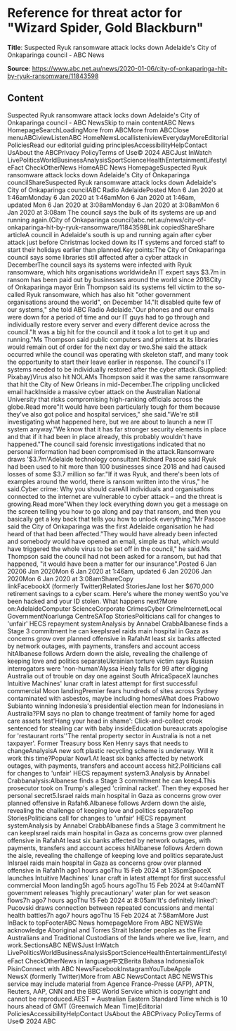 # Reference for threat actor for "Wizard Spider, Gold Blackburn"

**Title**: Suspected Ryuk ransomware attack locks down Adelaide's City of Onkaparinga council - ABC News

**Source**: https://www.abc.net.au/news/2020-01-06/city-of-onkaparinga-hit-by-ryuk-ransomware/11843598

## Content
Suspected Ryuk ransomware attack locks down Adelaide's City of Onkaparinga council - ABC NewsSkip to main contentABC News HomepageSearchLoadingMore from ABCMore from ABCClose menuABCiviewListenABC HomeNewsLocallisteniviewEverydayMoreEditorial PoliciesRead our editorial guiding principlesAccessibilityHelpContact UsAbout the ABCPrivacy PolicyTerms of Use© 2024 ABCJust InWatch LivePoliticsWorldBusinessAnalysisSportScienceHealthEntertainmentLifestyleFact CheckOtherNews HomeABC News HomepageSuspected Ryuk ransomware attack locks down Adelaide's City of Onkaparinga councilShareSuspected Ryuk ransomware attack locks down Adelaide's City of Onkaparinga councilABC Radio AdelaidePosted Mon 6 Jan 2020 at 1:46amMonday 6 Jan 2020 at 1:46amMon 6 Jan 2020 at 1:46am, updated Mon 6 Jan 2020 at 3:08amMonday 6 Jan 2020 at 3:08amMon 6 Jan 2020 at 3:08am The council says the bulk of its systems are up and running again.(City of Onkaparinga council)abc.net.au/news/city-of-onkaparinga-hit-by-ryuk-ransomware/11843598Link copiedShareShare articleA council in Adelaide's south is up and running again after cyber attack just before Christmas locked down its IT systems and forced staff to start their holidays earlier than planned.Key points:The City of Onkaparinga council says some libraries still affected after a cyber attack in DecemberThe council says its systems were infected with Ryuk ransomware, which hits organisations worldwideAn IT expert says $3.7m in ransom has been paid out by businesses around the world since 2018City of Onkaparinga mayor Erin Thompson said its systems fell victim to the so-called Ryuk ransomware, which has also hit "other government organisations around the world", on December 14."It disabled quite few of our systems," she told ABC Radio Adelaide."Our phones and our emails were down for a period of time and our IT guys had to go through and individually restore every server and every different device across the council."It was a big hit for the council and it took a lot to get it up and running."Ms Thompson said public computers and printers at its libraries would remain out of order for the next day or two.She said the attack occurred while the council was operating with skeleton staff, and many took the opportunity to start their leave earlier in response. The council's IT systems needed to be individually restored after the cyber attack.(Supplied: Pixabay)Virus also hit NOLAMs Thompson said it was the same ransomware that hit the City of New Orleans in mid-December.The crippling unclicked email hackInside a massive cyber attack on the Australian National University that risks compromising high-ranking officials across the globe.Read more"It would have been particularly tough for them because they've also got police and hospital services," she said."We're still investigating what happened here, but we are about to launch a new IT system anyway."We know that it has far stronger security elements in place and that if it had been in place already, this probably wouldn't have happened."The council said forensic investigations indicated that no personal information had been compromised in the attack.Ransomware draws '$3.7m'Adelaide technology consultant Richard Pascoe said Ryuk had been used to hit more than 100 businesses since 2018 and had caused losses of some $3.7 million so far."If it was Ryuk, and there's been lots of examples around the world, there is ransom written into the virus," he said.Cyber crime: Why you should careAll individuals and organisations connected to the internet are vulnerable to cyber attack – and the threat is growing.Read more"When they lock everything down you get a message on the screen telling you how to go along and pay that ransom, and then you basically get a key back that tells you how to unlock everything."Mr Pascoe said the City of Onkaparinga was the first Adelaide organisation he had heard of that had been affected."They would have already been infected and somebody would have opened an email, simple as that, which would have triggered the whole virus to be set off in the council," he said.Ms Thompson said the council had not been asked for a ransom, but had that happened, "it would have been a matter for our insurance".Posted 6 Jan 20206 Jan 2020Mon 6 Jan 2020 at 1:46am, updated 6 Jan 20206 Jan 2020Mon 6 Jan 2020 at 3:08amShareCopy linkFacebookX (formerly Twitter)Related StoriesJane lost her $670,000 retirement savings to a cyber scam. Here's where the money wentSo you've been hacked and your ID stolen. What happens next?More on:AdelaideComputer ScienceCorporate CrimesCyber CrimeInternetLocal GovernmentNoarlunga CentreSATop StoriesPoliticians call for changes to 'unfair' HECS repayment systemAnalysis by Annabel CrabbAlbanese finds a Stage 3 commitment he can keepIsrael raids main hospital in Gaza as concerns grow over planned offensive in RafahAt least six banks affected by network outages, with payments, transfers and account access hitAlbanese follows Ardern down the aisle, revealing the challenge of keeping love and politics separateUkrainian torture victim says Russian interrogators were 'non-human'Alyssa Healy falls for 99 after digging Australia out of trouble on day one against South AfricaSpaceX launches Intuitive Machines' lunar craft in latest attempt for first successful commercial Moon landingPremier fears hundreds of sites across Sydney contaminated with asbestos, maybe including homesWhat does Prabowo Subianto winning Indonesia's presidential election mean for Indonesians in Australia?PM says no plan to change treatment of family home for aged care assets test'Hang your head in shame': Click-and-collect crook sentenced for stealing car with baby insideEducation bureaucrats apologise for 'restaurant rorts''The rental property sector in Australia is not a net taxpayer'. Former Treasury boss Ken Henry says that needs to changeAnalysisA new soft plastic recycling scheme is underway. Will it work this time?Popular Now1.At least six banks affected by network outages, with payments, transfers and account access hit2.Politicians call for changes to 'unfair' HECS repayment system3.Analysis by Annabel Crabbanalysis:Albanese finds a Stage 3 commitment he can keep4.This prosecutor took on Trump's alleged 'criminal racket'. Then they exposed her personal secret5.Israel raids main hospital in Gaza as concerns grow over planned offensive in Rafah6.Albanese follows Ardern down the aisle, revealing the challenge of keeping love and politics separateTop StoriesPoliticians call for changes to 'unfair' HECS repayment systemAnalysis by Annabel CrabbAlbanese finds a Stage 3 commitment he can keepIsrael raids main hospital in Gaza as concerns grow over planned offensive in RafahAt least six banks affected by network outages, with payments, transfers and account access hitAlbanese follows Ardern down the aisle, revealing the challenge of keeping love and politics separateJust InIsrael raids main hospital in Gaza as concerns grow over planned offensive in Rafah1h ago1 hours agoThu 15 Feb 2024 at 1:35pmSpaceX launches Intuitive Machines' lunar craft in latest attempt for first successful commercial Moon landing5h ago5 hours agoThu 15 Feb 2024 at 9:40amNT government releases 'highly precautionary' water plan for wet season flows7h ago7 hours agoThu 15 Feb 2024 at 8:05am'It's definitely linked': Pucovski draws connection between repeated concussions and mental health battles7h ago7 hours agoThu 15 Feb 2024 at 7:58amMore Just InBack to topFooterABC News homepageMore From ABC NEWSWe acknowledge Aboriginal and Torres Strait Islander peoples as the First Australians and Traditional Custodians of the lands where we live, learn, and work.SectionsABC NEWSJust InWatch LivePoliticsWorldBusinessAnalysisSportScienceHealthEntertainmentLifestyleFact CheckOtherNews in language中文Berita Bahasa IndonesiaTok PisinConnect with ABC NewsFacebookInstagramYouTubeApple NewsX (formerly Twitter)More from ABC NewsContact ABC NEWSThis service may include material from Agence France-Presse (AFP), APTN, Reuters, AAP, CNN and the BBC World Service which is copyright and cannot be reproduced.AEST = Australian Eastern Standard Time which is 10 hours ahead of GMT (Greenwich Mean Time)Editorial PoliciesAccessibilityHelpContact UsAbout the ABCPrivacy PolicyTerms of Use© 2024 ABC